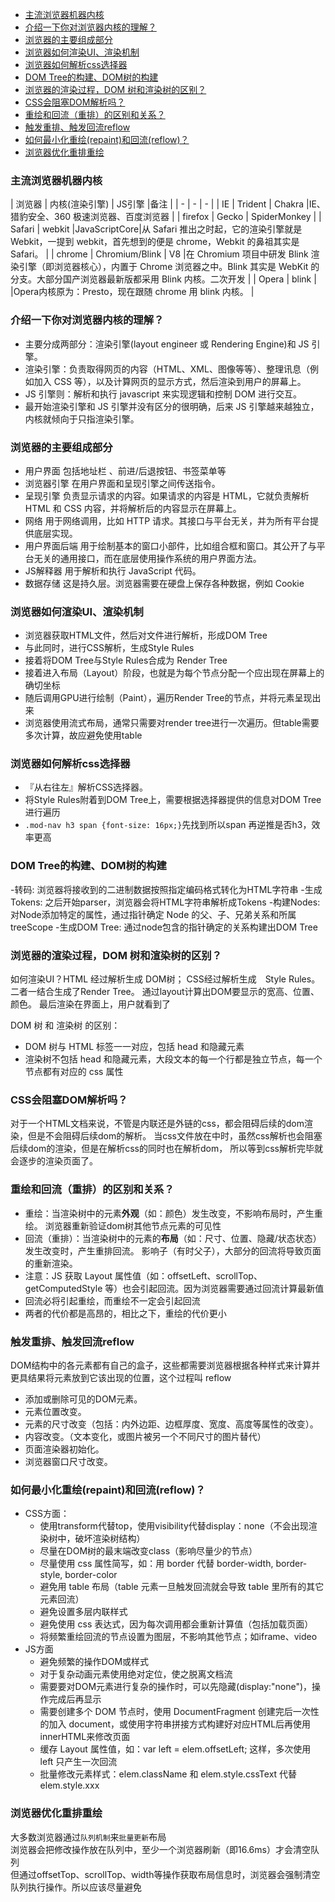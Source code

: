 - [主流浏览器机器内核](#%e4%b8%bb%e6%b5%81%e6%b5%8f%e8%a7%88%e5%99%a8%e6%9c%ba%e5%99%a8%e5%86%85%e6%a0%b8)
- [介绍一下你对浏览器内核的理解？](#%e4%bb%8b%e7%bb%8d%e4%b8%80%e4%b8%8b%e4%bd%a0%e5%af%b9%e6%b5%8f%e8%a7%88%e5%99%a8%e5%86%85%e6%a0%b8%e7%9a%84%e7%90%86%e8%a7%a3)
- [浏览器的主要组成部分](#%e6%b5%8f%e8%a7%88%e5%99%a8%e7%9a%84%e4%b8%bb%e8%a6%81%e7%bb%84%e6%88%90%e9%83%a8%e5%88%86)
- [浏览器如何渲染UI、渲染机制](#%e6%b5%8f%e8%a7%88%e5%99%a8%e5%a6%82%e4%bd%95%e6%b8%b2%e6%9f%93ui%e6%b8%b2%e6%9f%93%e6%9c%ba%e5%88%b6)
- [浏览器如何解析css选择器](#%e6%b5%8f%e8%a7%88%e5%99%a8%e5%a6%82%e4%bd%95%e8%a7%a3%e6%9e%90css%e9%80%89%e6%8b%a9%e5%99%a8)
- [DOM Tree的构建、DOM树的构建](#dom-tree%e7%9a%84%e6%9e%84%e5%bb%badom%e6%a0%91%e7%9a%84%e6%9e%84%e5%bb%ba)
- [浏览器的渲染过程，DOM 树和渲染树的区别？](#%e6%b5%8f%e8%a7%88%e5%99%a8%e7%9a%84%e6%b8%b2%e6%9f%93%e8%bf%87%e7%a8%8bdom-%e6%a0%91%e5%92%8c%e6%b8%b2%e6%9f%93%e6%a0%91%e7%9a%84%e5%8c%ba%e5%88%ab)
- [CSS会阻塞DOM解析吗？](#css%e4%bc%9a%e9%98%bb%e5%a1%9edom%e8%a7%a3%e6%9e%90%e5%90%97)
- [重绘和回流（重排）的区别和关系？](#%e9%87%8d%e7%bb%98%e5%92%8c%e5%9b%9e%e6%b5%81%e9%87%8d%e6%8e%92%e7%9a%84%e5%8c%ba%e5%88%ab%e5%92%8c%e5%85%b3%e7%b3%bb)
- [触发重排、触发回流reflow](#%e8%a7%a6%e5%8f%91%e9%87%8d%e6%8e%92%e8%a7%a6%e5%8f%91%e5%9b%9e%e6%b5%81reflow)
- [如何最小化重绘(repaint)和回流(reflow)？](#%e5%a6%82%e4%bd%95%e6%9c%80%e5%b0%8f%e5%8c%96%e9%87%8d%e7%bb%98repaint%e5%92%8c%e5%9b%9e%e6%b5%81reflow)
- [浏览器优化重排重绘](#%e6%b5%8f%e8%a7%88%e5%99%a8%e4%bc%98%e5%8c%96%e9%87%8d%e6%8e%92%e9%87%8d%e7%bb%98)
### 主流浏览器机器内核

| 浏览器  | 内核(渲染引擎) | JS引擎       |备注   |
| -       | -              | -            |
| IE      | Trident        | Chakra       |IE、猎豹安全、360 极速浏览器、百度浏览器  |
| firefox | Gecko          | SpiderMonkey |
| Safari  | webkit         |JavaScriptCore|从 Safari 推出之时起，它的渲染引擎就是 Webkit，一提到 webkit，首先想到的便是 chrome，Webkit 的鼻祖其实是 Safari。 |
| chrome  | Chromium/Blink | V8           |在 Chromium 项目中研发 Blink 渲染引擎（即浏览器核心），内置于 Chrome 浏览器之中。Blink 其实是 WebKit 的分支。大部分国产浏览器最新版都采用 Blink 内核。二次开发    |
| Opera   | blink          |              |Opera内核原为：Presto，现在跟随 chrome 用 blink 内核。     |



### 介绍一下你对浏览器内核的理解？
- 主要分成两部分：渲染引擎(layout engineer 或 Rendering Engine)和 JS 引擎。
- 渲染引擎：负责取得网页的内容（HTML、XML、图像等等）、整理讯息（例如加入 CSS 等），以及计算网页的显示方式，然后渲染到用户的屏幕上。
- JS 引擎则：解析和执行 javascript 来实现逻辑和控制 DOM 进行交互。
- 最开始渲染引擎和 JS 引擎并没有区分的很明确，后来 JS 引擎越来越独立，内核就倾向于只指渲染引擎。



### 浏览器的主要组成部分
- 用户界面
包括地址栏 、前进/后退按钮、书签菜单等
- 浏览器引擎
在用户界面和呈现引擎之间传送指令。
 - 呈现引擎
负责显示请求的内容。如果请求的内容是 HTML，它就负责解析 HTML 和 CSS 内容，并将解析后的内容显示在屏幕上。
- 网络
用于网络调用，比如 HTTP 请求。其接口与平台无关，并为所有平台提供底层实现。
- 用户界面后端
用于绘制基本的窗口小部件，比如组合框和窗口。其公开了与平台无关的通用接口，而在底层使用操作系统的用户界面方法。
- JS解释器
用于解析和执行 JavaScript 代码。
- 数据存储
这是持久层。浏览器需要在硬盘上保存各种数据，例如 Cookie


### 浏览器如何渲染UI、渲染机制
- 浏览器获取HTML文件，然后对文件进行解析，形成DOM Tree
- 与此同时，进行CSS解析，生成Style Rules
- 接着将DOM Tree与Style Rules合成为 Render Tree
- 接着进入布局（Layout）阶段，也就是为每个节点分配一个应出现在屏幕上的确切坐标
- 随后调用GPU进行绘制（Paint），遍历Render Tree的节点，并将元素呈现出来
- 浏览器使用流式布局，通常只需要对render tree进行一次遍历。但table需要多次计算，故应避免使用table

### 浏览器如何解析css选择器
- 『从右往左』解析CSS选择器。
- 将Style Rules附着到DOM Tree上，需要根据选择器提供的信息对DOM Tree进行遍历
- `.mod-nav h3 span {font-size: 16px;}`先找到所以span 再逆推是否h3，效率更高


### DOM Tree的构建、DOM树的构建
-转码: 浏览器将接收到的二进制数据按照指定编码格式转化为HTML字符串
-生成Tokens: 之后开始parser，浏览器会将HTML字符串解析成Tokens
-构建Nodes: 对Node添加特定的属性，通过指针确定 Node 的父、子、兄弟关系和所属 treeScope
-生成DOM Tree: 通过node包含的指针确定的关系构建出DOM Tree


### 浏览器的渲染过程，DOM 树和渲染树的区别？
如何渲染UI？HTML 经过解析生成 DOM树； CSS经过解析生成　Style Rules。 二者一结合生成了Render Tree。
通过layout计算出DOM要显示的宽高、位置、颜色。
最后渲染在界面上，用户就看到了

DOM 树 和 渲染树 的区别：

 - DOM 树与 HTML 标签一一对应，包括 head 和隐藏元素
 - 渲染树不包括 head 和隐藏元素，大段文本的每一个行都是独立节点，每一个节点都有对应的 css 属性



### CSS会阻塞DOM解析吗？
对于一个HTML文档来说，不管是内联还是外链的css，都会阻碍后续的dom渲染，但是不会阻碍后续dom的解析。
当css文件放在<head>中时，虽然css解析也会阻塞后续dom的渲染，但是在解析css的同时也在解析dom，
所以等到css解析完毕就会逐步的渲染页面了。



### 重绘和回流（重排）的区别和关系？

 - 重绘：当渲染树中的元素**外观**（如：颜色）发生改变，不影响布局时，产生重绘。
 浏览器重新验证dom树其他节点元素的可见性
 - 回流（重排）：当渲染树中的元素的**布局**（如：尺寸、位置、隐藏/状态状态）发生改变时，产生重排回流。
 影响子（有时父子），大部分的回流将导致页面的重新渲染。
 - 注意：JS 获取 Layout 属性值（如：offsetLeft、scrollTop、getComputedStyle 等）也会引起回流。因为浏览器需要通过回流计算最新值
 - 回流必将引起重绘，而重绘不一定会引起回流
 - 两者的代价都是高昂的，相比之下，重绘的代价更小
 
 
 
### 触发重排、触发回流reflow 
DOM结构中的各元素都有自己的盒子，这些都需要浏览器根据各种样式来计算并更具结果将元素放到它该出现的位置，这个过程叫 reflow
 - 添加或删除可见的DOM元素。 
 - 元素位置改变。 
 - 元素的尺寸改变（包括：内外边距、边框厚度、宽度、高度等属性的改变）。 
 - 内容改变。（文本变化，或图片被另一个不同尺寸的图片替代）
 - 页面渲染器初始化。 
 - 浏览器窗口尺寸改变。

### 如何最小化重绘(repaint)和回流(reflow)？
- CSS方面：
    - 使用transform代替top，使用visibility代替display：none（不会出现渲染树中，破坏渲染树结构）
    - 尽量在DOM树的最末端改变class（影响尽量少的节点）
    - 尽量使用 css 属性简写，如：用 border 代替 border-width, border-style, border-color
    - 避免用 table 布局（table 元素一旦触发回流就会导致 table 里所有的其它元素回流）
    - 避免设置多层内联样式
    - 避免使用 css 表达式，因为每次调用都会重新计算值（包括加载页面）
    - 将频繁重绘回流的节点设置为图层，不影响其他节点；如iframe、video
- JS方面  
    - 避免频繁的操作DOM或样式
    - 对于复杂动画元素使用绝对定位，使之脱离文档流
    - 需要要对DOM元素进行复杂的操作时，可以先隐藏(display:"none")，操作完成后再显示
    - 需要创建多个 DOM 节点时，使用 DocumentFragment 创建完后一次性的加入 document，或使用字符串拼接方式构建好对应HTML后再使用innerHTML来修改页面
    - 缓存 Layout 属性值，如：var left = elem.offsetLeft; 这样，多次使用 left 只产生一次回流
    -  批量修改元素样式：elem.className 和 elem.style.cssText 代替 elem.style.xxx
    
    
### 浏览器优化重排重绘
大多数浏览器通过`队列机制`来`批量更新`布局<br>
浏览器会把修改操作放在队列中，至少一个浏览器刷新（即16.6ms）才会清空队列<br>
但通过offsetTop、scrollTop、width等操作获取布局信息时，浏览器会强制清空队列执行操作。所以应该尽量避免
